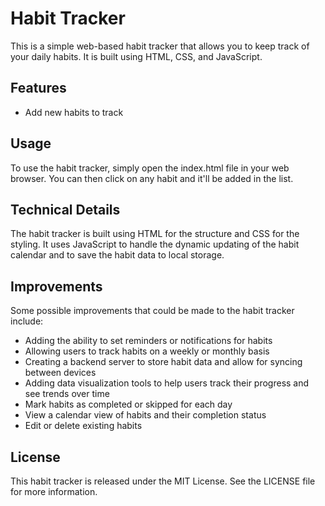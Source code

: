 # Habit Tracker
This is a simple web-based habit tracker that allows you to keep track of your daily habits. It is built using HTML, CSS, and JavaScript.

## Features
- Add new habits to track


## Usage
To use the habit tracker, simply open the index.html file in your web browser. You can then click on any habit and it'll be added in the list.

## Technical Details
The habit tracker is built using HTML for the structure and CSS for the styling. It uses JavaScript to handle the dynamic updating of the habit calendar and to save the habit data to local storage.

## Improvements
Some possible improvements that could be made to the habit tracker include:

- Adding the ability to set reminders or notifications for habits
- Allowing users to track habits on a weekly or monthly basis
- Creating a backend server to store habit data and allow for syncing between devices
- Adding data visualization tools to help users track their progress and see trends over time
- Mark habits as completed or skipped for each day
- View a calendar view of habits and their completion status
- Edit or delete existing habits


## License
This habit tracker is released under the MIT License. See the LICENSE file for more information.
